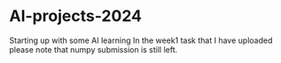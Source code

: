 # AI-projects-2024
Starting up with some AI learning
In the week1 task that I have uploaded please note that numpy submission is still left.
